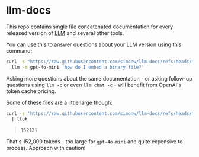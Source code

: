 # llm-docs

This repo contains single file concatenated documentation for every released version of [LLM](https://llm.datasette.io/) and several other tools.

You can use this to answer questions about your LLM version using this command:

```bash
curl -s "https://raw.githubusercontent.com/simonw/llm-docs/refs/heads/main/llm/$(llm --version | cut -d' ' -f3).txt" | \
  llm -m gpt-4o-mini 'how do I embed a binary file?'
```
Asking more questions about the same documentation - or asking follow-up questions using `llm -c` or even `llm chat -c` - will benefit from OpenAI's token cache pricing.

Some of these files are a little large though:

```bash
curl -s 'https://raw.githubusercontent.com/simonw/llm-docs/refs/heads/main/datasette/1.0a16.txt' \
  | ttok
```
> 152131

That's 152,000 tokens - too large for `gpt-4o-mini` and quite expensive to process. Approach with caution!
